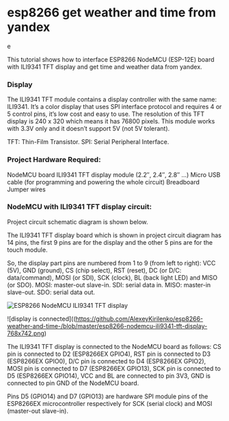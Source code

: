 # esp8266 get weather and time from yandex
e

This tutorial shows how to interface ESP8266 NodeMCU (ESP-12E) board with ILI9341 TFT display and get time and weather data from yandex.

### Display
The ILI9341 TFT module contains a display controller with the same name: ILI9341. It’s a color display that uses SPI interface protocol and requires 4 or 5 control pins, it’s low cost and easy to use.
The resolution of this TFT display is 240 x 320 which means it has 76800 pixels. This module works with 3.3V only and it doesn’t support 5V (not 5V tolerant).

TFT: Thin-Film Transistor.
SPI: Serial Peripheral Interface.

### Project Hardware Required:

NodeMCU board
ILI9341 TFT display module (2.2″, 2.4″, 2.8″ …)
Micro USB cable (for programming and powering the whole circuit)
Breadboard
Jumper wires

###  NodeMCU with ILI9341 TFT display circuit:

Project circuit schematic diagram is shown below.

The ILI9341 TFT display board which is shown in project circuit diagram has 14 pins, the first 9 pins are for the display and the other 5 pins are for the touch module.

So, the display part pins are numbered from 1 to 9 (from left to right): VCC (5V), GND (ground), CS (chip select), RST (reset), DC (or D/C: data/command), MOSI (or SDI), SCK (clock), BL (back light LED) and MISO (or SDO).
MOSI: master-out slave-in.
SDI: serial data in.
MISO: master-in slave-out.
SDO: serial data out.

![ESP8266 NodeMCU ILI9341 TFT display](https://github.com/AlexeyKirilenko/esp8266-weather-and-time-/blob/master/nodemcu-ili9341-color-tft-1024x576.jpg)


![display is connected]((https://github.com/AlexeyKirilenko/esp8266-weather-and-time-/blob/master/esp8266-nodemcu-ili9341-tft-display-768x742.png)

The ILI9341 TFT display is connected to the NodeMCU board as follows:
CS pin is connected to D2 (ESP8266EX GPIO4),
RST pin is connected to D3 (ESP8266EX GPIO0),
D/C pin is connected to D4 (ESP8266EX GPIO2),
MOSI pin is connected to D7 (ESP8266EX GPIO13),
SCK pin is connected to D5 (ESP8266EX GPIO14),
VCC and BL are connected to pin 3V3,
GND is connected to pin GND of the NodeMCU board.

Pins D5 (GPIO14) and D7 (GPIO13) are hardware SPI module pins of the ESP8266EX microcontroller respectively for SCK (serial clock) and MOSI (master-out slave-in).
